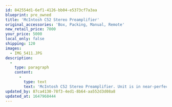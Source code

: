 ```yaml
---
id: 842554d1-6ef1-4126-bb04-e5373cf7a3aa
blueprint: pre_owned
title: 'McIntosh C52 Stereo Preamplifier'
original_accessories: 'Box, Packing, Manual, Remote'
new_retail_price: 7000
your_price: 5000
local_only: false
shipping: 120
images:
  - IMG_5411.JPG
description:
  -
    type: paragraph
    content:
      -
        type: text
        text: 'McIntosh C52 Stereo Preamplifier. Unit is in near-perfect condition with original box, packing, remote and accessories. Sold as new for $7,000.00.'
updated_by: 87ca4130-78f3-4ed1-8b64-aa552d3d08a8
updated_at: 1647968444
---
```

